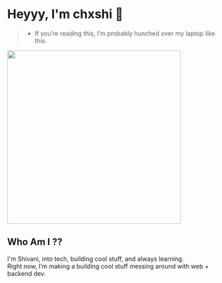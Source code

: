 # Heyyy,   I'm chxshi 👾

>  * If you’re reading this, I’m probably hunched over my laptop like this. 

<img src="https://giffiles.alphacoders.com/171/171294.gif" width="400"/>

## Who Am I ??   

I'm Shivani, into tech, building cool stuff, and always learning.  
Right now, I’m making a building cool stuff messing around with web + backend dev.



<!---
NewSmoke38/NewSmoke38 is a ✨ special ✨ repository because its `README.md` (this file) appears on your GitHub profile.
You can click the Preview link to take a look at your changes.
--->
